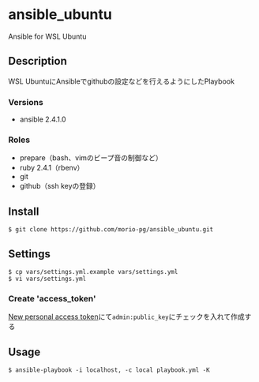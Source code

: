 # ansible_ubuntu
Ansible for WSL Ubuntu

## Description
WSL UbuntuにAnsibleでgithubの設定などを行えるようにしたPlaybook

### Versions
- ansible 2.4.1.0

### Roles
- prepare（bash、vimのビープ音の制御など）
- ruby 2.4.1（rbenv）
- git
- github（ssh keyの登録）

## Install
```
$ git clone https://github.com/morio-pg/ansible_ubuntu.git
```

## Settings
```
$ cp vars/settings.yml.example vars/settings.yml
$ vi vars/settings.yml
```

### Create 'access_token'

[New personal access token](https://github.com/settings/tokens/new)にて`admin:public_key`にチェックを入れて作成する

## Usage
```
$ ansible-playbook -i localhost, -c local playbook.yml -K
```
